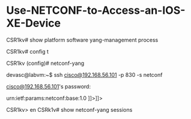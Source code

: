 # Use-NETCONF-to-Access-an-IOS-XE-Device

CSR1kv# show platform software yang-management process 

CSR1kv# config t

CSR1kv (config)# netconf-yang

devasc@labvm:~$ ssh cisco@192.168.56.101 -p 830 -s netconf

cisco@192.168.56.101's password:


<hello xmlns="urn:ietf:params:xml:ns:netconf:base:1.0">
 <capabilities>
   <capability>urn:ietf:params:netconf:base:1.0</capability>
 </capabilities>
</hello>
]]>]]>


CSR1kv> en
CSRk1v# show netconf-yang sessions


